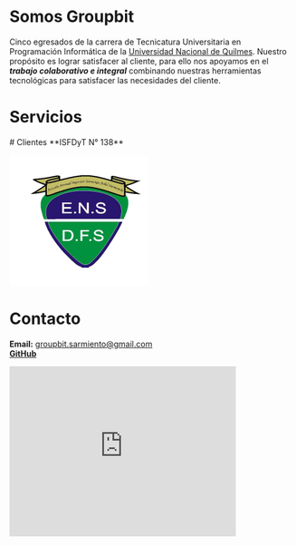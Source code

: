 # Somos Groupbit 

Cinco egresados de la carrera de Tecnicatura Universitaria en Programación Informática de la [Universidad Nacional de Quilmes](www.unq.edu.ar).
Nuestro propósito es lograr satisfacer al cliente, para ello nos apoyamos en el ***trabajo colaborativo e integral*** combinando nuestras herramientas tecnológicas para satisfacer las necesidades del cliente.
  
# Servicios
<p class="logoImage">
    <i class="devicon-android-plain-wordmark colored"></i>
    <i class="devicon-apache-plain-wordmark colored"></i>
    <i class="devicon-bootstrap-plain-wordmark colored"></i>
    <i class="devicon-css3-plain-wordmark colored"></i>
    <i class="devicon-docker-plain-wordmark colored"></i>
    <i class="devicon-git-plain-wordmark colored"></i>
    <i class="devicon-github-plain-wordmark colored"></i>
    <i class="devicon-gitlab-plain-wordmark colored"></i>
    <i class="devicon-html5-plain-wordmark colored"></i>
    <i class="devicon-javascript-plain colored"></i>
    <i class="devicon-java-plain-wordmark colored"></i>
    <i class="devicon-mysql-plain-wordmark colored"></i>
    <i class="devicon-tomcat-line-wordmark colored"></i>
</p>
# Clientes
**ISFDyT  N° 138**

![logo](assets/img/logoEscuela.png)
# Contacto
    
**Email:** [groupbit.sarmiento@gmail.com](mailto:groupbit.sarmiento@gmail.com)  
[**GitHub**](https://github.com/groupbit/groupbit.github.io) 
<iframe src="https://www.google.com/maps/embed?pb=!1m18!1m12!1m3!1d26408.921654570855!2d-59.808093682203804!3d-34.16897204888143!2m3!1f0!2f0!3f0!3m2!1i1024!2i768!4f13.1!3m3!1m2!1s0x95bbd82dad9c52d5%3A0xd24e4e67a7cde5f6!2sCap.+Sarmiento%2C+Buenos+Aires!5e0!3m2!1ses!2sar!4v1558568106715!5m2!1ses!2sar" width="400" height="300" frameborder="0" style="border:0" allowfullscreen></iframe>
